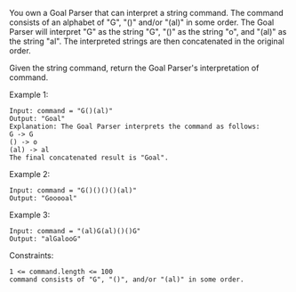 You own a Goal Parser that can interpret a string command. The command consists of an alphabet of "G", "()" and/or "(al)" in some order. The Goal Parser will interpret "G" as the string "G", "()" as the string "o", and "(al)" as the string "al". The interpreted strings are then concatenated in the original order.

Given the string command, return the Goal Parser's interpretation of command.



Example 1:
    
    Input: command = "G()(al)"
    Output: "Goal"
    Explanation: The Goal Parser interprets the command as follows:
    G -> G
    () -> o
    (al) -> al
    The final concatenated result is "Goal".

Example 2:
    
    Input: command = "G()()()()(al)"
    Output: "Gooooal"



Example 3:

    Input: command = "(al)G(al)()()G"
    Output: "alGalooG"



Constraints:

    1 <= command.length <= 100
    command consists of "G", "()", and/or "(al)" in some order.

